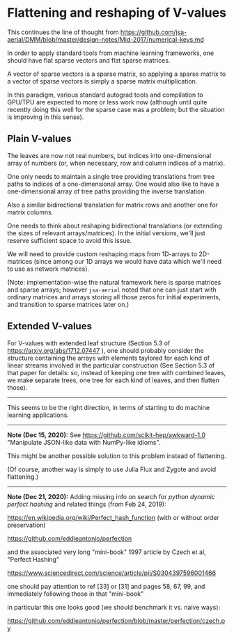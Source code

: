 # Flattening and reshaping of V-values

This continues the line of thought from https://github.com/jsa-aerial/DMM/blob/master/design-notes/Mid-2017/numerical-keys.md

In order to apply standard tools from machine learning frameworks, one should have flat sparse vectors and flat sparse matrices.

A vector of sparse vectors is a sparse matrix, so applying a sparse matrix to a vector of sparse vectors is simply a sparse matrix multiplication.

In this paradigm, various standard autograd tools and compilation to GPU/TPU are expected to more or less work now (although until quite recently doing this well for the sparse case was a problem; but the situation is improving in this sense).

## Plain V-values

The leaves are now not real numbers, but indices into one-dimensional array of numbers (or, when necessary, row and column indices of a matrix).

One only needs to maintain a single tree providing translations from tree paths to indices of a one-dimensional array. One would also like to have a one-dimensional array of tree paths providing the inverse translation.

Also a similar bidirectional translation for matrix rows and another one for matrix columns.

One needs to think about reshaping bidirectional translations (or extending the sizes of relevant arrays/matrices). In the initial versions, we'll just reserve sufficient space to avoid this issue.

We will need to provide custom reshaping maps from 1D-arrays to 2D-matrices (since among our 1D arrays we would have data which we'll need to use as network matrices).

(Note: implementation-wise the natural framework here is sparse matrices and sparse arrays; however `jsa-aerial` noted that one can just start with ordinary matrices and arrays storing all those zeros for initial experiments, and transition to sparse matrices later on.)

## Extended V-values

For V-values with extended leaf structure (Section 5.3 of https://arxiv.org/abs/1712.07447 ), one should probably consider the structure containing the arrays with elements taylored for each kind of linear streams involved in the particular construction (See Section 5.3 of that paper for details: so, instead of keeping one tree with combined leaves, we make separate trees, one tree for each kind of leaves, and then flatten those).

---

This seems to be the right direction, in terms of starting to do machine learning applications.

---

**Note (Dec 15, 2020):** See https://github.com/scikit-hep/awkward-1.0 "Manipulate JSON-like data with NumPy-like idioms".

This might be another possible solution to this problem instead of flattening.

(Of course, another way is simply to use Julia Flux and Zygote and avoid flattening.)

---

**Note (Dec 21, 2020):** Adding missing info on search for _python dynamic perfect hashing_ and related things (from Feb 24, 2019):

https://en.wikipedia.org/wiki/Perfect_hash_function (with or without order preservation)

https://github.com/eddieantonio/perfection

and the associated very long "mini-book" 1997 article by Czech et al, "Perfect Hashing"

https://www.sciencedirect.com/science/article/pii/S0304397596001466

one should pay attention to ref [33] or [31] and pages 58, 67, 99, and immediately following those in that "mini-book"

in particular this one looks good (we should benchmark it vs. naive ways):

https://github.com/eddieantonio/perfection/blob/master/perfection/czech.py


